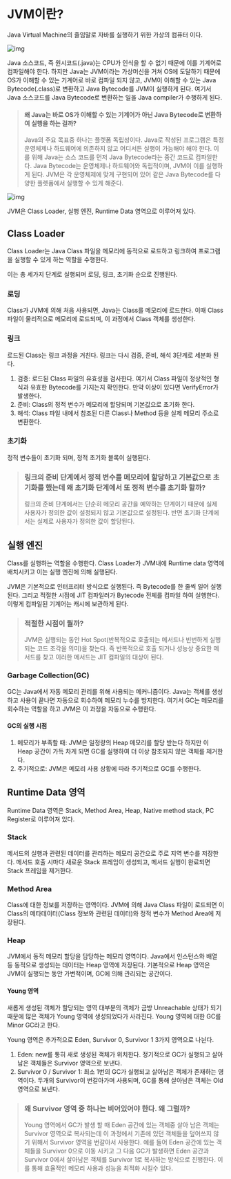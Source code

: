 # JVM이란?
Java Virtual Machine의 줄임말로 자바를 실행하기 위한 가상의 컴퓨터 이다.

![img](https://img1.daumcdn.net/thumb/R1280x0/?scode=mtistory2&fname=https%3A%2F%2Fblog.kakaocdn.net%2Fdn%2F0kg24%2Fbtq4YOOQH4J%2FEF2ISOpkYA36a1flwtLEmK%2Fimg.png)

Java 소스코드, 즉 원시코드(.java)는 CPU가 인식을 할 수 없기 때문에 이를 기계어로 컴파일해야 한다.
하지만 Java는 JVM이라는 가상머신을 거쳐 OS에 도달하기 때문에
OS가 이해할 수 있는 기계어로 바로 컴파일 되지 않고, JVM이 이해할 수 있는 Java Bytecode(.class)로 변환하고
Java Bytecode를 JVM이 실행하게 된다.
여기서 Java 소스코드를 Java Bytecode로 변환하는 일을 Java compiler가 수행하게 된다.

> #### 왜 Java는 바로 OS가 이해할 수 있는 기계어가 아닌 Java Bytecode로 변환하여 실행을 하는 걸까?
> Java의 주요 목표중 하나는 플렛폼 독립성이다.
> Java로 작성된 프로그램은 특정 운영체제나 하드웨어에 의존하지 않고 어디서든 실행이 가능해야 해야 한다.
> 이를 위해 Java는 소스 코드를 먼저 Java Bytecode라는 중간 코드로 컴파일한다.
> Java Bytecode는 운영체제나 하드웨어와 독립적이며, JVM이 이를 실행하게 된다.
> JVM은 각 운영체제에 맞게 구현되어 있어 같은 Java Bytecode를 다양한 플렛폼에서 실행할 수 있게 해준다.

![img](https://img1.daumcdn.net/thumb/R1280x0/?scode=mtistory2&fname=https%3A%2F%2Fblog.kakaocdn.net%2Fdn%2FtclVx%2Fbtq4Xfml6Dy%2Fnzb5xxlGG1fr5iBGUMv77K%2Fimg.png)

JVM은 Class Loader, 실행 엔진, Runtime Data 영역으로 이루어져 있다.


## Class Loader
Class Loader는 Java Class 파일을 메모리에 동적으로 로드하고 링크하여 프로그램을 실행할 수 있게 하는 역할을 수행한다.

이는 총 세가지 단계로 실행되며
로딩, 링크, 초기화 순으로 진행된다.

### 로딩
Class가 JVM에 의해 처음 사용되면, Java는 Class를 메모리에 로드한다. 이때 Class 파일이 물리적으로 메모리에 로드되며, 이 과정에서 Class 객체를 생성한다.

### 링크
로드된 Class는 링크 과정을 거친다.
링크는 다시 검증, 준비, 해석 3단계로 세분화 된다.

1. 검증: 로드된 Class 파일의 유효성을 검사한다. 여기서 Class 파일이 정상적인 형식과 유효한 Bytecode를 가지는지 확인한다. 만약 이상이 있다면 VerifyError가 발생한다.
2. 준비: Class의 정적 변수가 메모리에 할당되며 기본값으로 초기화 한다.
3. 해석: Class 파일 내에서 참조된 다른 Class나 Method 등을 실제 메모리 주소로 변환한다.

### 초기화
정적 변수들이 초기화 되며, 정적 초기화 블록이 실행된다.

> ### 링크의 준비 단계에서 정적 변수를 메모리에 할당하고 기본값으로 초기화를 했는데 왜 초기화 단계에서 또 정적 변수를 초기화 할까?
> 링크의 준비 단계에서는 단순히 메모리 공간을 예약하는 단계이기 때문에 실제 사용자가 정의한 값이 설정되지 않고 기본값으로 설정된다.
> 반면 초기화 단계에서는 실제로 사용자가 정의한 값이 할당된다.


## 실행 엔진
Class를 실행하는 역할을 수행한다.
Class Loader가 JVM내에 Runtime data 영역에 배치시키고 이는 실행 엔진에 의해 실행된다.


JVM은 기본적으로 인터프리터 방식으로 실행된다. 즉 Bytecode를 한 줄씩 일어 실행된다.
그리고 적절한 시점에 JIT 컴파일러가 Bytecode 전체를 컴파일 하여 실행한다.
이렇게 컴파일된 기계어는 캐시에 보관하게 된다.

> ### 적절한 시점이 뭘까?
> JVM은 실행되는 동안 Hot Spot(반복적으로 호출되는 메서드나 빈번하게 실행되는 코드 조각을 의미)을 찾는다. 즉 반복적으로 호출 되거나 성능상 중요한 메서드를 찾고 이러한 메서드는 JIT 컴파일의 대상이 된다.

### Garbage Collection(GC)
GC는 Java에서 자동 메모리 관리를 위해 사용되는 메커니즘이다.
Java는 객체를 생성하고 사용이 끝나면 자동으로 회수하여 메모리 누수를 방지한다.
여기서 GC는 메모리를 회수하는 역할을 하고 JVM은 이 과정을 자동으로 수행한다.

#### GC의 실행 시점
1. 메모리가 부족할 때: JVM은 일정량의 Heap 메모리를 할당 받는다 하지만 이 Heap 공간이 가득 차게 되면 GC를 실행하여 더 이상 참조되지 않은 객체를 제거한다.
2. 주기적으로: JVM은 메모리 사용 상황에 따라 주기적으로 GC를 수행한다.


## Runtime Data 영역
Runtime Data 영역은 Stack, Method Area, Heap, Native method stack, PC Register로 이루어져 있다.

### Stack
메서드의 실행과 관련된 데이터를 관리하는 메모리 공간으로 주로 지역 변수를 저장한다.
메서드 호출 시마다 새로운 Stack 프레임이 생성되고, 메서드 실행이 완료되면 Stack 프레임을 제거한다.

### Method Area
Class에 대한 정보를 저장하는 영역이다. JVM에 의해 Java Class 파일이 로드되면 이 Class의 메타데이터(Class 정보와 관련된 데이터)와 정적 변수가 Method Area에 저장된다.

### Heap
JVM에서 동적 메모리 할당을 담당하는 메모리 영역이다.
Java에서 인스턴스와 배열 등 동적으로 생성되는 데이터는 Heap 영역에 저장된다.
기본적으로 Heap 영역은 JVM이 실행되는 동안 가변적이며, GC에 의해 관리되는 공간이다.

#### Young 영역
새롭게 생성된 객체가 할당되는 영역
대부분의 객체가 금방 Unreachable 상태가 되기 때문에 많은 객체가 Young 영역에 생성되었다가 사라진다.
Young 영역에 대한 GC를 Minor GC라고 한다.

Young 영역은 추가적으로 Eden, Survivor 0, Survivor 1 3가지 영역으로 나뉜다.
1. Eden: new를 통히 새로 생성된 객체가 위치한다. 정기적으로 GC가 실행되고 살아남은 객체들은 Survivor 영역으로 보낸다.
2. Survivor 0 / Survivor 1: 최소 1번의 GC가 실행되고 살아남은 객체가 존재하는 영역이다. 두개의 Survivor이 번갈아가며 사용되며, GC를 통해 살아남은 객체는 Old 영역으로 보낸다.

> ### 왜 Survivor 영역 중 하나는 비어있어야 한다. 왜 그럴까?
> Young 영역에서 GC가 발생 할 때 Eden 공간에 있는 객체중 살아 남은 객체는 Survivor 영역으로 복사되는데 이 과정에서 기존에 있던 객체들을 덮어쓰지 않기 위해서 Survivor 영역을 번갈아서 사용한다.
> 예를 들어 Eden 공간에 있는 객체들을 Survivor 0으로 이동 시키고 그 다음 GC가 발생하면 Eden 공간과 Survivor 0에서 살아남은 객체를 Survivor 1로 복사하는 방식으로 진행한다. 
> 이를 통해 효율적인 메모리 사용과 성능을 최적화 시킬수 있다. 

